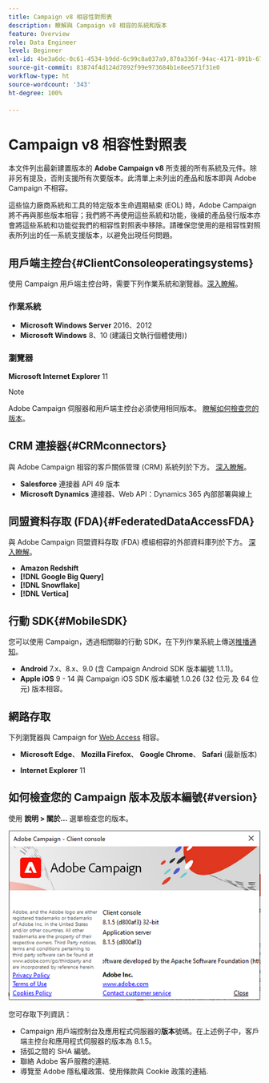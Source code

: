 ```yaml
---
title: Campaign v8 相容性對照表
description: 瞭解與 Campaign v8 相容的系統和版本
feature: Overview
role: Data Engineer
level: Beginner
exl-id: 4be3a6dc-0c61-4534-b9dd-6c99c8a037a9,870a336f-94ac-4171-891b-67614feef6ef,bebdd930-c7f6-4629-a489-3c704b33f058,d493e613-eb61-43b1-9c6d-1bd881af0734
source-git-commit: 83874f4d124d7892f99e973684b1e8ee571f31e0
workflow-type: ht
source-wordcount: '343'
ht-degree: 100%

---
```


# Campaign v8 相容性對照表

本文件列出最新建置版本的 **Adobe Campaign v8** 所支援的所有系統及元件。除非另有提及，否則支援所有次要版本。此清單上未列出的產品和版本即與 Adobe Campaign 不相容。

這些協力廠商系統和工具的特定版本生命週期結束 (EOL) 時，Adobe Campaign 將不再與那些版本相容；我們將不再使用這些系統和功能，後續的產品發行版本亦會將這些系統和功能從我們的相容性對照表中移除。請確保您使用的是相容性對照表所列出的任一系統支援版本，以避免出現任何問題。

## 用戶端主控台{#ClientConsoleoperatingsystems}

使用 Campaign 用戶端主控台時，需要下列作業系統和瀏覽器。[深入瞭解](connect.md)。

### 作業系統

* **Microsoft Windows Server** 2016、2012
* **Microsoft Windows** 8、10 (建議日文執行個體使用))

### 瀏覽器

**Microsoft Internet Explorer** 11

>[!NOTE]
>
>Adobe Campaign 伺服器和用戶端主控台必須使用相同版本。 [瞭解如何檢查您的版本](#version)。

## CRM 連接器{#CRMconnectors}

與 Adobe Campaign 相容的客戶關係管理 (CRM) 系統列於下方。 [深入瞭解](../connect/crm.md)。

* **Salesforce** 連接器 API 49 版本
* **Microsoft Dynamics** 連接器、Web API：Dynamics 365 內部部署與線上

## 同盟資料存取 (FDA){#FederatedDataAccessFDA}

與 Adobe Campaign 同盟資料存取 (FDA) 模組相容的外部資料庫列於下方。 [深入瞭解](../connect/fda.md)。

* **Amazon Redshift**
* **[!DNL Google Big Query]**
* **[!DNL Snowflake]**
* **[!DNL Vertica]**

## 行動 SDK{#MobileSDK}

您可以使用 Campaign，透過相關聯的行動 SDK，在下列作業系統上傳送[推播通知](../send/push.md)。

* **Android** 7.x、8.x、9.0 (含 Campaign Android SDK 版本編號 1.1.1)。
* **Apple iOS** 9 - 14 與 Campaign iOS SDK 版本編號 1.0.26 (32 位元 及 64 位元) 版本相容。

## 網路存取

下列瀏覽器與 Campaign for [Web Access](connect.md#web-access) 相容。

* **Microsoft Edge**、 **Mozilla Firefox**、 **Google Chrome**、 **Safari** (最新版本)

* **Internet Explorer** 11

## 如何檢查您的 Campaign 版本及版本編號{#version}

使用 **說明 > 關於…** 選單檢查您的版本。

![](assets/ac-version.png)

您可存取下列資訊：

* Campaign 用戶端控制台及應用程式伺服器的&#x200B;**版本**&#x200B;號碼。在上述例子中，客戶端主控台和應用程式伺服器的版本為 8.1.5。
* 括弧之間的 SHA 編號。
* 聯絡 Adobe 客戶服務的連結.
* 導覽至 Adobe 隱私權政策、使用條款與 Cookie 政策的連結.
